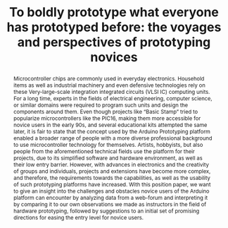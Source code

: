 ---
number: 7
title: "To boldly prototype what everyone has prototyped before: the voyages and perspectives of prototyping novices"

author0_name: Ali Askari
author0_affiliation: Ulm University, Institute of Media Informatics

author1_name: Evgeny Stemasov
author1_affiliation: Ulm University, Institute of Media Informatics


abstract: "Microcontroller chips are commonly used in everyday electronics. Household items as well as industrial machinery and even defensive technologies rely on these Very-large-scale integration integrated circuits (VLSI IC) computing units. For a long time, experts in the fields of electrical engineering, computer science, or similar domains were required to program such units and design the components around them. Even though projects like “Basic Stamp” tried to popularize microcontrollers like the PIC16, making them more accessible for novice users in the early 90s, and several educational kits attempted the same later, it is fair to state that the concept used by the Arduino Prototyping platform enabled a broader range of people with a more diverse professional background to use microcontroller technology for themselves. Artists, hobbyists, but also people from the aforementioned technical fields use the platform for their projects, due to its simplified software and hardware environment, as well as their low entry barrier. However, with advances in electronics and the creativity of groups and individuals, projects and extensions have become more complex, and therefore, the requirements towards the capabilities, as well as the usability of such prototyping platforms have increased. With this position paper, we want to give an insight into the challenges and obstacles novice users of the Arduino platform can encounter by analyzing data from a web-forum and interpreting it by comparing it to our own observations we made as instructors in the field of hardware prototyping, followed by suggestions to an initial set of promising directions for easing the entry level for novice users."

pdf: 
---